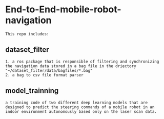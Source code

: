 # End-to-End-mobile-robot-navigation

    This repo includes:
   ## dataset_filter ##
    1. a ros package that is responsible of filtering and synchronizing the navigation data stored in a bag file in the driectory "~/dataset_filter/data/bagfiles/*.bag"
    2. a bag to csv file format parser
   ## model_trainning ##
    a training code of two different deep learning models that are designed to predict the steering commands of a mobile robot in an indoor environment autonomously based only on the laser scan data.
